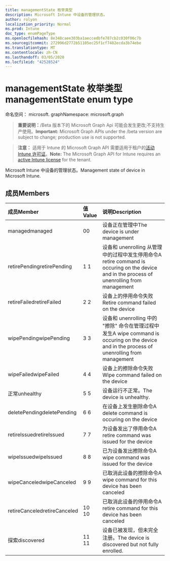 ```yaml
---
title: managementState 枚举类型
description: Microsoft Intune 中设备的管理状态。
author: rolyon
localization_priority: Normal
ms.prod: Intune
doc_type: enumPageType
ms.openlocfilehash: 8e348caee303ba1aeccedbfe787cb2c030f06c7b
ms.sourcegitcommit: 272996d2772b51105ec25f1cf7482ecda3b74ebe
ms.translationtype: MT
ms.contentlocale: zh-CN
ms.lasthandoff: 03/05/2020
ms.locfileid: "42528524"
---
```

# <a name="managementstate-enum-type"></a><span data-ttu-id="f7820-103">managementState 枚举类型</span><span class="sxs-lookup"><span data-stu-id="f7820-103">managementState enum type</span></span>

<span data-ttu-id="f7820-104">命名空间： microsoft. graph</span><span class="sxs-lookup"><span data-stu-id="f7820-104">Namespace: microsoft.graph</span></span>

> <span data-ttu-id="f7820-105">**重要说明：**/Beta 版本下的 Microsoft Graph Api 可能会发生更改;不支持生产使用。</span><span class="sxs-lookup"><span data-stu-id="f7820-105">**Important:** Microsoft Graph APIs under the /beta version are subject to change; production use is not supported.</span></span>

> <span data-ttu-id="f7820-106">**注意：** 适用于 Intune 的 Microsoft Graph API 需要适用于租户的[活动 Intune 许可证](https://go.microsoft.com/fwlink/?linkid=839381)。</span><span class="sxs-lookup"><span data-stu-id="f7820-106">**Note:** The Microsoft Graph API for Intune requires an [active Intune license](https://go.microsoft.com/fwlink/?linkid=839381) for the tenant.</span></span>

<span data-ttu-id="f7820-107">Microsoft Intune 中设备的管理状态。</span><span class="sxs-lookup"><span data-stu-id="f7820-107">Management state of device in Microsoft Intune.</span></span>

## <a name="members"></a><span data-ttu-id="f7820-108">成员</span><span class="sxs-lookup"><span data-stu-id="f7820-108">Members</span></span>
|<span data-ttu-id="f7820-109">成员</span><span class="sxs-lookup"><span data-stu-id="f7820-109">Member</span></span>|<span data-ttu-id="f7820-110">值</span><span class="sxs-lookup"><span data-stu-id="f7820-110">Value</span></span>|<span data-ttu-id="f7820-111">说明</span><span class="sxs-lookup"><span data-stu-id="f7820-111">Description</span></span>|
|:---|:---|:---|
|<span data-ttu-id="f7820-112">managed</span><span class="sxs-lookup"><span data-stu-id="f7820-112">managed</span></span>|<span data-ttu-id="f7820-113">0</span><span class="sxs-lookup"><span data-stu-id="f7820-113">0</span></span>|<span data-ttu-id="f7820-114">设备正在管理中</span><span class="sxs-lookup"><span data-stu-id="f7820-114">The device is under management</span></span>|
|<span data-ttu-id="f7820-115">retirePending</span><span class="sxs-lookup"><span data-stu-id="f7820-115">retirePending</span></span>|<span data-ttu-id="f7820-116">1 </span><span class="sxs-lookup"><span data-stu-id="f7820-116">1</span></span>|<span data-ttu-id="f7820-117">设备和 unenrolling 从管理中的过程中发生停用命令</span><span class="sxs-lookup"><span data-stu-id="f7820-117">A retire command is occuring on the device and in the process of unenrolling from management</span></span>|
|<span data-ttu-id="f7820-118">retireFailed</span><span class="sxs-lookup"><span data-stu-id="f7820-118">retireFailed</span></span>|<span data-ttu-id="f7820-119">2 </span><span class="sxs-lookup"><span data-stu-id="f7820-119">2</span></span>|<span data-ttu-id="f7820-120">设备上的停用命令失败</span><span class="sxs-lookup"><span data-stu-id="f7820-120">Retire command failed on the device</span></span>|
|<span data-ttu-id="f7820-121">wipePending</span><span class="sxs-lookup"><span data-stu-id="f7820-121">wipePending</span></span>|<span data-ttu-id="f7820-122">3 </span><span class="sxs-lookup"><span data-stu-id="f7820-122">3</span></span>|<span data-ttu-id="f7820-123">设备和 unenrolling 中的 "擦除" 命令在管理过程中发生</span><span class="sxs-lookup"><span data-stu-id="f7820-123">A wipe command is occuring on the device and in the process of unenrolling from management</span></span>|
|<span data-ttu-id="f7820-124">wipeFailed</span><span class="sxs-lookup"><span data-stu-id="f7820-124">wipeFailed</span></span>|<span data-ttu-id="f7820-125">4 </span><span class="sxs-lookup"><span data-stu-id="f7820-125">4</span></span>|<span data-ttu-id="f7820-126">设备上的擦除命令失败</span><span class="sxs-lookup"><span data-stu-id="f7820-126">Wipe command failed on the device</span></span>|
|<span data-ttu-id="f7820-127">正常</span><span class="sxs-lookup"><span data-stu-id="f7820-127">unhealthy</span></span>|<span data-ttu-id="f7820-128">5 </span><span class="sxs-lookup"><span data-stu-id="f7820-128">5</span></span>|<span data-ttu-id="f7820-129">设备运行不正常。</span><span class="sxs-lookup"><span data-stu-id="f7820-129">The device is unhealthy.</span></span>|
|<span data-ttu-id="f7820-130">deletePending</span><span class="sxs-lookup"><span data-stu-id="f7820-130">deletePending</span></span>|<span data-ttu-id="f7820-131">6 </span><span class="sxs-lookup"><span data-stu-id="f7820-131">6</span></span>|<span data-ttu-id="f7820-132">在设备上发生删除命令</span><span class="sxs-lookup"><span data-stu-id="f7820-132">A delete command is occuring on the device</span></span> |
|<span data-ttu-id="f7820-133">retireIssued</span><span class="sxs-lookup"><span data-stu-id="f7820-133">retireIssued</span></span>|<span data-ttu-id="f7820-134">7 </span><span class="sxs-lookup"><span data-stu-id="f7820-134">7</span></span>|<span data-ttu-id="f7820-135">为设备发出了停用命令</span><span class="sxs-lookup"><span data-stu-id="f7820-135">A retire command was issued for the device</span></span>|
|<span data-ttu-id="f7820-136">wipeIssued</span><span class="sxs-lookup"><span data-stu-id="f7820-136">wipeIssued</span></span>|<span data-ttu-id="f7820-137">8 </span><span class="sxs-lookup"><span data-stu-id="f7820-137">8</span></span>|<span data-ttu-id="f7820-138">已为设备发出擦除命令</span><span class="sxs-lookup"><span data-stu-id="f7820-138">A wipe command was issued for the device</span></span>|
|<span data-ttu-id="f7820-139">wipeCanceled</span><span class="sxs-lookup"><span data-stu-id="f7820-139">wipeCanceled</span></span>|<span data-ttu-id="f7820-140">9 </span><span class="sxs-lookup"><span data-stu-id="f7820-140">9</span></span>|<span data-ttu-id="f7820-141">已取消此设备的擦除命令</span><span class="sxs-lookup"><span data-stu-id="f7820-141">A wipe command for this device has been canceled</span></span>|
|<span data-ttu-id="f7820-142">retireCanceled</span><span class="sxs-lookup"><span data-stu-id="f7820-142">retireCanceled</span></span>|<span data-ttu-id="f7820-143">10 </span><span class="sxs-lookup"><span data-stu-id="f7820-143">10</span></span>|<span data-ttu-id="f7820-144">已取消此设备的停用命令</span><span class="sxs-lookup"><span data-stu-id="f7820-144">A retire command for this device has been canceled</span></span>|
|<span data-ttu-id="f7820-145">探索</span><span class="sxs-lookup"><span data-stu-id="f7820-145">discovered</span></span>|<span data-ttu-id="f7820-146">11 </span><span class="sxs-lookup"><span data-stu-id="f7820-146">11</span></span>|<span data-ttu-id="f7820-147">设备已被发现，但未完全注册。</span><span class="sxs-lookup"><span data-stu-id="f7820-147">The device is discovered but not fully enrolled.</span></span>|



